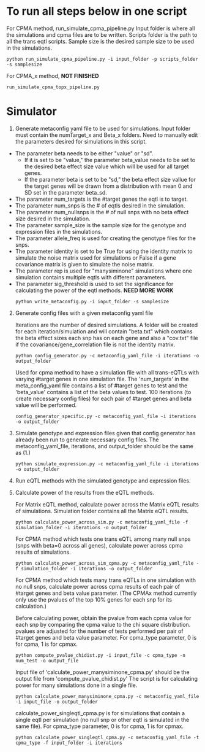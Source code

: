 # To run all steps below in one script

For CPMA method, run_simulate_cpma_pipeline.py Input folder is where all the simulations and cpma files are to be written. Scripts folder is the path to all the trans eqtl scripts. Sample size is the desired sample size to be used in the simulations. 
 ```
 python run_simulate_cpma_pipeline.py -i input_folder -p scripts_folder -s samplesize
 ```
 For CPMA_x method, **NOT FINISHED**
 ```
 run_simulate_cpma_topx_pipeline.py
 ```
# Simulator
1. Generate metaconfig yaml file to be used for simulations. Input folder must contain the numTarget_x and Beta_x folders. Need to manually edit the parameters desired for simulations in this script. 

- The parameter beta needs to be either "value" or "sd". 
  - If it is set to be "value," the parameter beta_value needs to be set to the desired beta effect size value which will be used for all target genes. 
  - If the parameter beta is set to be "sd," the beta effect size vallue for the target genes will be drawn from a distribution with mean 0 and SD set in the parameter beta_sd. 
- The parameter num_targets is the #target genes the eqtl is to target. 
- The parameter num_snps is the # of eqtls desired in the simulation. 
- The parameter num_nullsnps is the # of null snps with no beta effect size desired in the simulation. 
- The parameter sample_size is the sample size for the genotype and expression files in the simulations. 
- The parameter allele_freq is used for creating the genotype files for the snps. 
- The parameter identity is set to be True for using the identity matrix to simulate the noise matrix used for simulations or False if a gene covariance matrix is given to simulate the noise matrix. 
- The parameter rep is used for "manysiminone" simulations where one simulation contains multiple eqtls with different parameters. 
- The parameter sig_threshold is used to set the significance for calculating the power of the eqtl methods. 
**NEED MORE WORK**
   ```
   python write_metaconfig.py -i input_folder -s samplesize
   ```
   
2. Generate config files with a given metaconfig yaml file

   Iterations are the number of desired simulations. A folder will be created for each iteration/simulation and will contain "beta.txt" which contains the beta effect sizes each snp has on each gene and also a "cov.txt" file if the covariance/gene_correlation file is not the identity matrix.
   ```
   python config_generator.py -c metaconfig_yaml_file -i iterations -o output_folder
   ```

   Used for cpma method to have a simulation file with all trans-eQTLs with varying #target genes in one simulation file. The 'num_targets' in the meta_config_yaml file contains a list of #target genes to test and the 'beta_value' contains a list of the beta values to test. 100 iterations (to create necessary config files) for each pair of #target genes and beta value will be performed. 
   ```
   config_generator_specific.py -c metaconfig_yaml_file -i iterations -o output_folder
   ```
3. Simulate genotype and expression files given that config generator has already been run to generate necessary config files. The metaconfig_yaml_file, iterations, and output_folder should be the same as (1.)
   ```
   python simulate_expression.py -c metaconfig_yaml_file -i iterations -o output_folder
   ```
4. Run eQTL methods with the simulated genotype and expression files.
5. Calculate power of the results from the eQTL methods.

   For Matrix eQTL method, calculate power across the Matrix eQTL results of simulations. Simulation folder contains all the Matrix eQTL results.
   ```
   python calculate_power_across_sim.py -c metaconfig_yaml_file -f simulation_folder -i iterations -o output_folder
   ```
   For CPMA method which tests one trans eQTL among many null snps (snps with beta=0 across all genes), calculate power across cpma results of simulations.
   ```
   python calculate_power_across_sim_cpma.py -c metaconfig_yaml_file -f simulation_folder -i iterations -o output_folder
   ```
   For CPMA method which tests many trans eQTLs in one simulation with no null snps, calculate power across cpma results of each pair of #target genes and beta value parameter. (The CPMAx method currently only use the pvalues of the top 10% genes for each snp for its calculation.)

   Before calculating power, obtain the pvalue from each cpma value for each snp by comparing the cpma value to the chi square distribution. pvalues are adjusted for the number of tests performed per pair of #target genes and beta value parameter. For cpma_type parameter, 0 is for cpma, 1 is for cpmax. 
   ```
   python compute_pvalue_chidist.py -i input_file -c cpma_type -n num_test -o output_file
   ```
   Input file of 'calculate_power_manysiminone_cpma.py' should be the output file from 'compute_pvalue_chidist.py' The script is for calculating power for many simulations done in a single file. 
   ```
   python calculate_power_manysiminone_cpma.py -c metaconfig_yaml_file -i input_file -o output_folder
   ```

   calculate_power_singleqtl_cpma.py is for simulations that contain a single eqtl per simulation (no null snp or other eqtl is simulated in the same file). For cpma_type parameter, 0 is for cpma, 1 is for cpmax. 
   ```
   python calculate_power_singleqtl_cpma.py -c metaconfig_yaml_file -t cpma_type -f input_folder -i iterations
   ```

